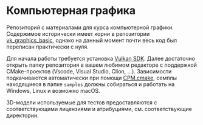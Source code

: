 # Компьютерная графика

Репозиторий с материалами для курса компьютерной графики.
Содержимое исторически имеет корни в репозитории [vk_graphics_basic](https://github.com/msu-graphics-group/vk_graphics_basic), однако на данный момент почти весь код был переписан практически с нуля.

Для начала работы требуется установка [Vulkan SDK](https://vulkan.lunarg.com/).
Далее достаточно открыть папку репозитория в вашем любимом редакторе с поддержкой CMake-проектов (Vscode, Visual Studio, Clion, ...).
Зависимости подкачиваются автоматически при помощи [CPM.cmake](https://github.com/cpm-cmake/CPM.cmake), семплы находящиеся в папке `samples` должны собираться и работать на Windows, Linux и возможно macOS.

3D-модели используемые для тестов предоставляются с соответствующими лицензиями и атрибуциями, см. соответствующие директории.
